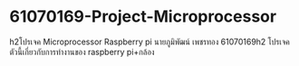 # 61070169-Project-Microprocessor
h2โปรเจค Microprocessor Raspberry pi นายภูมิพัฒน์ เพชรทอง 61070169h2
โปรเจคตัวนี้เกี่ยวกับการทำงานของ raspberry pi+กล้อง
